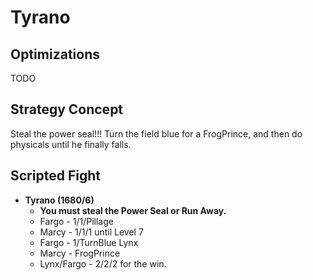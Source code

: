# Tyrano

## Optimizations

TODO

## Strategy Concept

Steal the power seal!!! Turn the field blue for a FrogPrince, and then do
physicals until he finally falls.

## Scripted Fight

  * **Tyrano (1680/6)**
    * **You must steal the Power Seal or Run Away.**
    * Fargo - 1/1/Pillage
    * Marcy - 1/1/1 until Level 7
    * Fargo - 1/TurnBlue Lynx
    * Marcy - FrogPrince
    * Lynx/Fargo - 2/2/2 for the win.